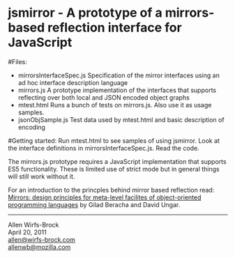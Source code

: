 # jsmirror - A prototype of a mirrors-based reflection interface for JavaScript

#Files:
 * mirrorsInterfaceSpec.js Specification of the mirror interfaces using an ad hoc interface description language
 * mirrors.js A prototype implementation of the interfaces that supports reflecting over both local and JSON encoded object graphs
 * mtest.html Runs a bunch of tests on mirrors.js.  Also use it as usage samples.
 * jsonObjSample.js Test data used by mtest.html and basic description of encoding


#Getting started:
Run mtest.html to see samples of using jsmirror.  Look at the interface definitions in mirrorsInterfaceSpec.js.  Read the code.

The mirrors.js prototype requires a JavaScript implementation that supports ES5 functionality.
These is limited use of strict mode but in general things will still work without it.

For an introduction to the princples behind mirror based reflection read: [Mirrors: design principles for meta-level facilites of object-oriented programming languages](http://bracha.org/mirrors.pdf) by Gilad Beracha and David Ungar.


--------------
Allen Wirfs-Brock  
April 20, 2011  
allen@wirfs-brock.com  
allenwb@mozilla.com  

